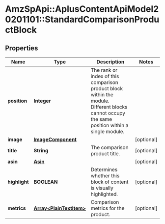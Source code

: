 # AmzSpApi::AplusContentApiModel20201101::StandardComparisonProductBlock

## Properties
Name | Type | Description | Notes
------------ | ------------- | ------------- | -------------
**position** | **Integer** | The rank or index of this comparison product block within the module. Different blocks cannot occupy the same position within a single module. | 
**image** | [**ImageComponent**](ImageComponent.md) |  | [optional] 
**title** | **String** | The comparison product title. | [optional] 
**asin** | [**Asin**](Asin.md) |  | [optional] 
**highlight** | **BOOLEAN** | Determines whether this block of content is visually highlighted. | [optional] 
**metrics** | [**Array&lt;PlainTextItem&gt;**](PlainTextItem.md) | Comparison metrics for the product. | [optional] 


